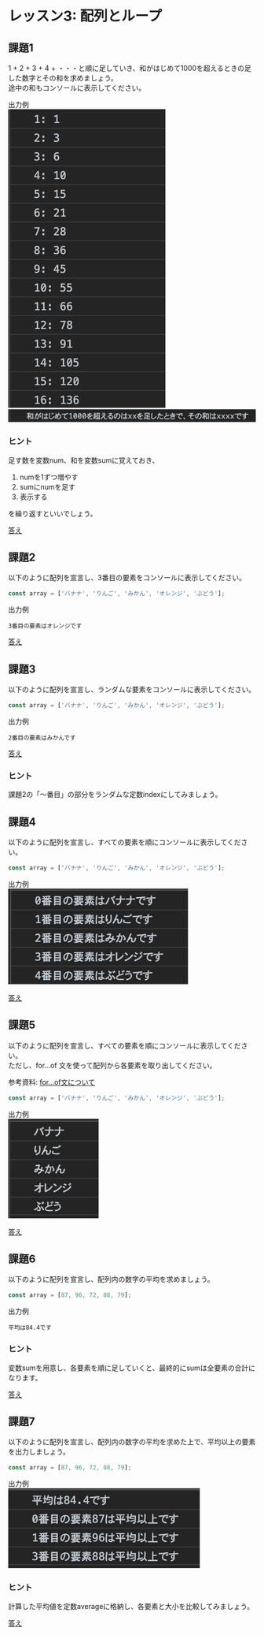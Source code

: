 # レッスン3: 配列とループ

## 課題1

1 + 2 + 3 + 4 + ・・・と順に足していき、和がはじめて1000を超えるときの足した数字とその和を求めましょう。  
途中の和もコンソールに表示してください。

出力例  
![出力例](assets/images/lesson03-01-01.png)
![出力例](assets/images/lesson03-01-02.png)

### ヒント

足す数を変数num、和を変数sumに覚えておき、

1. numを1ずつ増やす
2. sumにnumを足す
3. 表示する

を繰り返すといいでしょう。

[答え](samples/lesson03/lesson03-01.html)

## 課題2

以下のように配列を宣言し、3番目の要素をコンソールに表示してください。

```javascript
const array = ['バナナ', 'りんご', 'みかん', 'オレンジ', 'ぶどう'];
```

出力例

```
3番目の要素はオレンジです
```

[答え](samples/lesson03/lesson03-02.html)

## 課題3

以下のように配列を宣言し、ランダムな要素をコンソールに表示してください。

```javascript
const array = ['バナナ', 'りんご', 'みかん', 'オレンジ', 'ぶどう'];
```

出力例

```
2番目の要素はみかんです
```

[答え](samples/lesson03/lesson03-03.html)

### ヒント

課題2の「〜番目」の部分をランダムな定数indexにしてみましょう。

## 課題4

以下のように配列を宣言し、すべての要素を順にコンソールに表示してください。

```javascript
const array = ['バナナ', 'りんご', 'みかん', 'オレンジ', 'ぶどう'];
```

出力例  
![出力例](assets/images/lesson03-04-01.png)

[答え](samples/lesson03/lesson03-04.html)

## 課題5

以下のように配列を宣言し、すべての要素を順にコンソールに表示してください。  
ただし、for...of 文を使って配列から各要素を取り出してください。

参考資料: [for...of文について](https://developer.mozilla.org/ja/docs/Web/JavaScript/Reference/Statements/for...of)

```javascript
const array = ['バナナ', 'りんご', 'みかん', 'オレンジ', 'ぶどう'];
```

出力例  
![出力例](assets/images/lesson03-05-01.png)

[答え](samples/lesson03/lesson03-05.html)

## 課題6

以下のように配列を宣言し、配列内の数字の平均を求めましょう。

```javascript
const array = [87, 96, 72, 88, 79];
```

出力例

```
平均は84.4です
```

### ヒント

変数sumを用意し、各要素を順に足していくと、最終的にsumは全要素の合計になります。

[答え](samples/lesson03/lesson03-06.html)

## 課題7

以下のように配列を宣言し、配列内の数字の平均を求めた上で、平均以上の要素を出力しましょう。

```javascript
const array = [87, 96, 72, 88, 79];
```

出力例  
![出力例](assets/images/lesson03-07-01.png)

### ヒント

計算した平均値を定数averageに格納し、各要素と大小を比較してみましょう。

[答え](samples/lesson03/lesson03-07.html)
